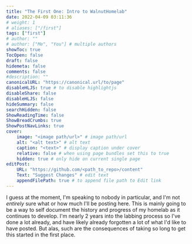 ```yaml
---
title: "The First One: Intro to WalnutHomelab"
date: 2022-04-09 03:11:36
# weight: 1
# aliases: ["/first"]
tags: ["first"]
# author: ""
# author: ["Me", "You"] # multiple authors
showToc: true
TocOpen: false
draft: false
hidemeta: false
comments: false
#description: ""
canonicalURL: "https://canonical.url/to/page"
disableHLJS: true # to disable highlightjs
disableShare: false
disableHLJS: false
hideSummary: false
searchHidden: false
ShowReadingTime: false
ShowBreadCrumbs: true
ShowPostNavLinks: true
cover:
    image: "<image path/url>" # image path/url
    alt: "<alt text>" # alt text
    caption: "<text>" # display caption under cover
    relative: false # when using page bundles set this to true
    hidden: true # only hide on current single page
editPost:
    URL: "https://github.com/<path_to_repo>/content"
    Text: "Suggest Changes" # edit text
    appendFilePath: true # to append file path to Edit link
---
```


I guess at the moment, I'm speaking to nobody in particular, and I'm not *entirely* sure what or how much I'll be posting here. This is mainly going to be a way to self document the history and progress of my homelab as it continues to develop. I'm nearly 2 years into the labbing process so I've done a lot already, and have likely already forgotten a lot of what I'd like to have posted. But alas, such are the consequences of taking so long to get this started in the first place.